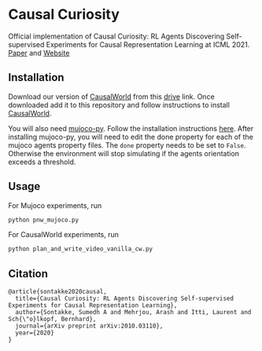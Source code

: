 # Causal Curiosity
Official implementation of Causal Curiosity: RL Agents Discovering Self-supervised Experiments for Causal Representation Learning at ICML 2021. 
[Paper](https://arxiv.org/abs/2010.03110) and [Website](https://sites.google.com/usc.edu/causal-curiosity/home)
## Installation

Download our version of [CausalWorld](https://github.com/rr-learning/CausalWorld) from this [drive](https://drive.google.com/drive/folders/1BWm0BuN8t3h9hJX-iA7Kp8q093Jub8fa?usp=sharing) link. Once downloaded add it to this repository and follow instructions to install [CausalWorld](https://github.com/rr-learning/CausalWorld).

You will also need [mujoco-py](https://github.com/openai/mujoco-py). Follow the installation instructions [here](https://github.com/openai/mujoco-py).
After installing mujoco-py, you will need to edit the done property for each of the mujoco agents property files. The ```done``` property needs to be set to ```False```. Otherwise the environment will stop simulating if the agents orientation exceeds a threshold. 

## Usage
For Mujoco experiments, run 
```python
python pnw_mujoco.py
```

For CausalWorld experiments, run
```python
python plan_and_write_video_vanilla_cw.py
```
## Citation
```
@article{sontakke2020causal,
  title={Causal Curiosity: RL Agents Discovering Self-supervised Experiments for Causal Representation Learning},
  author={Sontakke, Sumedh A and Mehrjou, Arash and Itti, Laurent and Sch{\"o}lkopf, Bernhard},
  journal={arXiv preprint arXiv:2010.03110},
  year={2020}
}
```
